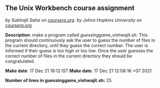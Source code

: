 ## The Unix Workbench course assignment
*by Subhajit Saha on [coursera.org](https://www.coursera.org/).*
*by Johns Hopkins University on [coursera.org](https://www.coursera.org/).*

**Description**: make a program called *guessinggame_vishwajit.sh*. This program should continuously ask the user to guess the number of files in the current directory, until they guess the correct number. The user is informed if their guess is too high or too low. Once the user guesses the correct number of files in the current directory they should be congratulated.

**Make date**: 17 Dec 21 18:12 IST
**Make date**: 17 Dec 21 12:08:16 +07 2021

**Number of lines in guessinggame_vishwajit.sh:** 25
